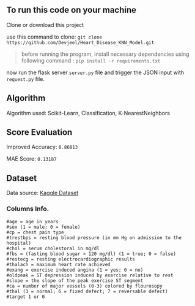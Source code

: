 ## To run this code on your machine

Clone or download this project 

use this command to clone: `git clone https://github.com/Devjeel/Heart_Disease_KNN_Model.git` 

> before running the program, install necessary dependencies using following command : `pip install -r requirements.txt`

now run the flask server `server.py` file and trigger the JSON input with `request.py` file.

## Algorithm
Algorithm used: Scikit-Learn, Classification, K-NearestNeighbors

## Score Evaluation 
Improved Accuracy: `0.86813`

MAE Score: `0.13187`

## Dataset

Data source: <a href='https://www.kaggle.com/ronitf/heart-disease-uci' title='Kaggle Link'>Kaggle Dataset</a>

  
  ### Columns Info.
  ```
  #age = age in years
  #sex (1 = male; 0 = female)
  #cp = chest pain type
  #trestbps = resting blood pressure (in mm Hg on admission to the hospital)
  #chol = serum cholestoral in mg/dl
  #fbs = (fasting blood sugar > 120 mg/dl) (1 = true; 0 = false)
  #restecg = resting electrocardiographic results
  #thalach = maximum heart rate achieved
  #exang = exercise induced angina (1 = yes; 0 = no)
  #oldpeak = ST depression induced by exercise relative to rest
  #slope = the slope of the peak exercise ST segment
  #ca = number of major vessels (0-3) colored by flourosopy
  #thal (3 = normal; 6 = fixed defect; 7 = reversable defect)
  #target 1 or 0
  ```
